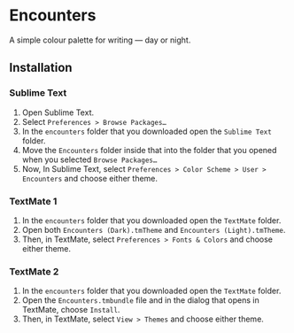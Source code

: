 # Encounters
A simple colour palette for writing — day or night.

## Installation

### Sublime Text
1. Open Sublime Text.
2. Select `Preferences > Browse Packages…`
3. In the `encounters` folder that you downloaded open the `Sublime Text` folder.
4. Move the `Encounters` folder inside that into the folder that you opened when you selected `Browse Packages…`
5. Now, In Sublime Text, select `Preferences > Color Scheme > User > Encounters` and choose either theme.

### TextMate 1
1. In the `encounters` folder that you downloaded open the `TextMate` folder.
2. Open both `Encounters (Dark).tmTheme` and `Encounters (Light).tmTheme`.
3. Then, in TextMate, select `Preferences > Fonts & Colors` and choose either theme.

### TextMate 2
1. In the `encounters` folder that you downloaded open the `TextMate` folder.
2. Open the `Encounters.tmbundle` file and in the dialog that opens in TextMate, choose `Install`.
3. Then, in TextMate, select `View > Themes` and choose either theme.